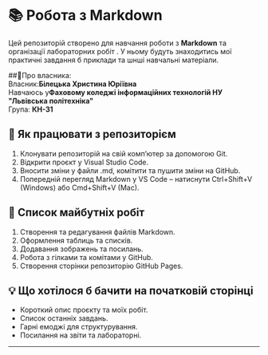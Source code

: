 # :books: Робота з Markdown
Цей репозиторій  створено для навчання роботи з **Markdown** та організації лабораторних робіт .
У ньому будуть знаходитись мої практичні завдання б приклади та шнші навчальні матеріали.  

##:woman:Про власника:  
Власник:**Білецька Христина Юріївна**  
Навчаюсь у**Фаховому коледжі інформаційних технологій  НУ "Львівська політехніка"**  
Група: **КН-31**

## 📝 Як працювати з репозиторієм
1. Клонувати репозиторій на свій комп’ютер за допомогою Git.
2. Відкрити проєкт у Visual Studio Code.
3. Вносити зміни у файли .md, комітити та пушити зміни на GitHub.
4. Попередній перегляд Markdown у VS Code – натиснути Ctrl+Shift+V (Windows) або Cmd+Shift+V (Mac).

## 🔢 Список майбутніх робіт
1. Створення та редагування файлів Markdown.
2. Оформлення таблиць та списків.
3. Додавання зображень та посилань.
4. Робота з гілками та комітами у GitHub.
5. Створення сторінки репозиторію GitHub Pages.

## 💡 Що хотілося б бачити на початковій сторінці
- Короткий опис проєкту та моїх робіт.
- Список останніх завдань.
- Гарні емоджі для структурування.
- Посилання на звіти та лабораторні.

---






